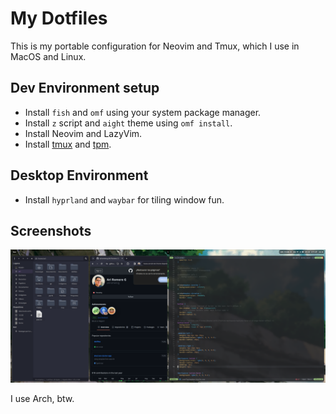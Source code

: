 # My Dotfiles

This is my portable configuration for Neovim and Tmux, which I use in MacOS and Linux.

## Dev Environment setup

- Install `fish` and `omf` using your system package manager.
- Install `z` script and `aight` theme using `omf install`.
- Install Neovim and LazyVim.
- Install [tmux](https://github.com/tmux/tmux/wiki) and [tpm](https://github.com/tmux-plugins/tpm).

## Desktop Environment

- Install `hyprland` and `waybar` for tiling window fun.

## Screenshots

<center>
  <img src="assets/hyprland.png" />
</center>

I use Arch, btw.
